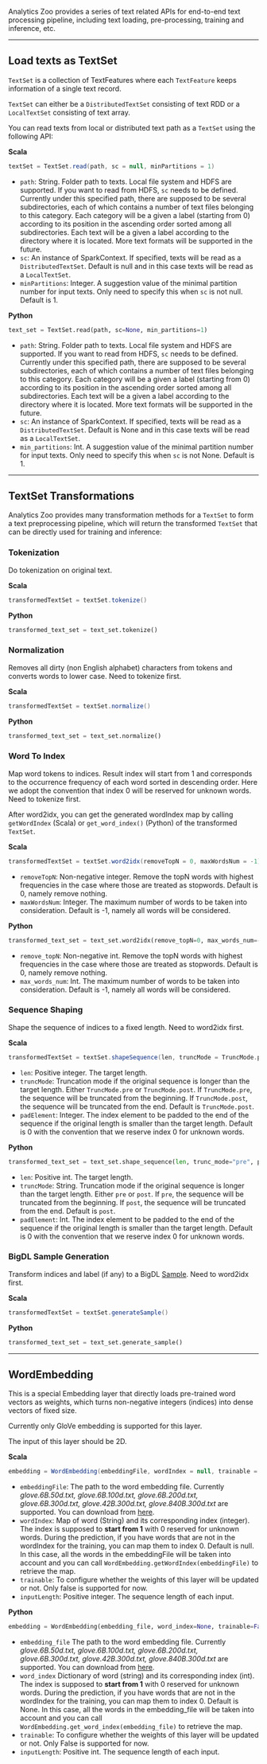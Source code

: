Analytics Zoo provides a series of text related APIs for end-to-end text processing pipeline,
including text loading, pre-processing, training and inference, etc.

---
## **Load texts as TextSet**
`TextSet` is a collection of TextFeatures where each `TextFeature` keeps information of a single text record.

`TextSet` can either be a `DistributedTextSet` consisting of text RDD or a `LocalTextSet` consisting of text array.

You can read texts from local or distributed text path as a `TextSet` using the following API:

**Scala**
```scala
textSet = TextSet.read(path, sc = null, minPartitions = 1)
```

* `path`: String. Folder path to texts. Local file system and HDFS are supported. If you want to read from HDFS, `sc` needs to be defined.
Currently under this specified path, there are supposed to be several subdirectories, each of which contains a number of text files belonging to this category. 
Each category will be a given a label (starting from 0) according to its position in the ascending order sorted among all subdirectories. 
Each text will be a given a label according to the directory where it is located.
More text formats will be supported in the future.
* `sc`: An instance of SparkContext. If specified, texts will be read as a `DistributedTextSet`. 
Default is null and in this case texts will be read as a `LocalTextSet`. 
* `minPartitions`: Integer. A suggestion value of the minimal partition number for input texts.
Only need to specify this when `sc` is not null. Default is 1.


**Python**
```python
text_set = TextSet.read(path, sc=None, min_partitions=1)
```

* `path`: String. Folder path to texts. Local file system and HDFS are supported. If you want to read from HDFS, `sc` needs to be defined.
Currently under this specified path, there are supposed to be several subdirectories, each of which contains a number of text files belonging to this category. 
Each category will be a given a label (starting from 0) according to its position in the ascending order sorted among all subdirectories. 
Each text will be a given a label according to the directory where it is located.
More text formats will be supported in the future.
* `sc`: An instance of SparkContext. If specified, texts will be read as a `DistributedTextSet`. 
Default is None and in this case texts will be read as a `LocalTextSet`. 
* `min_partitions`: Int. A suggestion value of the minimal partition number for input texts.
Only need to specify this when `sc` is not None. Default is 1.


---
## **TextSet Transformations**
Analytics Zoo provides many transformation methods for a `TextSet` to form a text preprocessing pipeline, which will return the transformed `TextSet` that can be directly used for training and inference:

### **Tokenization**
Do tokenization on original text.

**Scala**
```scala
transformedTextSet = textSet.tokenize()
```

**Python**
```python
transformed_text_set = text_set.tokenize()
```


### **Normalization**
Removes all dirty (non English alphabet) characters from tokens and converts words to lower case. 
Need to tokenize first.

**Scala**
```scala
transformedTextSet = textSet.normalize()
```

**Python**
```python
transformed_text_set = text_set.normalize()
```


### **Word To Index**
Map word tokens to indices. 
Result index will start from 1 and corresponds to the occurrence frequency of each word sorted in descending order. 
Here we adopt the convention that index 0 will be reserved for unknown words.
Need to tokenize first.

After word2idx, you can get the generated wordIndex map by calling ```getWordIndex``` (Scala) or ```get_word_index()``` (Python) of the transformed `TextSet`.

**Scala**
```scala
transformedTextSet = textSet.word2idx(removeTopN = 0, maxWordsNum = -1)
```

* `removeTopN`: Non-negative integer. Remove the topN words with highest frequencies in the case where those are treated as stopwords. Default is 0, namely remove nothing.
* `maxWordsNum`: Integer. The maximum number of words to be taken into consideration. Default is -1, namely all words will be considered.


**Python**
```python
transformed_text_set = text_set.word2idx(remove_topN=0, max_words_num=-1)
```

* `remove_topN`: Non-negative int. Remove the topN words with highest frequencies in the case where those are treated as stopwords. Default is 0, namely remove nothing.
* `max_words_num`: Int. The maximum number of words to be taken into consideration. Default is -1, namely all words will be considered.


### **Sequence Shaping**
Shape the sequence of indices to a fixed length. 
Need to word2idx first.

**Scala**
```scala
transformedTextSet = textSet.shapeSequence(len, truncMode = TruncMode.pre, padElement = 0)
```

* `len`: Positive integer. The target length.
* `truncMode`: Truncation mode if the original sequence is longer than the target length. Either `TruncMode.pre` or `TruncMode.post`. 
If `TruncMode.pre`, the sequence will be truncated from the beginning. 
If `TruncMode.post`, the sequence will be truncated from the end. 
Default is `TruncMode.post`.
* `padElement`: Integer. The index element to be padded to the end of the sequence if the original length is smaller than the target length.
Default is 0 with the convention that we reserve index 0 for unknown words.


**Python**
```python
transformed_text_set = text_set.shape_sequence(len, trunc_mode="pre", pad_element=0)
```

* `len`: Positive int. The target length.
* `truncMode`: String. Truncation mode if the original sequence is longer than the target length. Either `pre` or `post`. 
If `pre`, the sequence will be truncated from the beginning. 
If `post`, the sequence will be truncated from the end. 
Default is `post`.
* `padElement`: Int. The index element to be padded to the end of the sequence if the original length is smaller than the target length.
Default is 0 with the convention that we reserve index 0 for unknown words.


### **BigDL Sample Generation**
Transform indices and label (if any) to a BigDL [Sample](https://bigdl-project.github.io/master/#APIGuide/Data/#sample). 
Need to word2idx first.

**Scala**
```scala
transformedTextSet = textSet.generateSample()
```

**Python**
```python
transformed_text_set = text_set.generate_sample()
```


---
## **WordEmbedding**
This is a special Embedding layer that directly loads pre-trained word vectors as weights, 
which turns non-negative integers (indices) into dense vectors of fixed size.

Currently only GloVe embedding is supported for this layer.

The input of this layer should be 2D.

**Scala**
```scala
embedding = WordEmbedding(embeddingFile, wordIndex = null, trainable = false, inputLength = -1)
```

* `embeddingFile`: The path to the word embedding file. Currently *glove.6B.50d.txt, glove.6B.100d.txt, glove.6B.200d.txt, glove.6B.300d.txt, glove.42B.300d.txt, glove.840B.300d.txt* are supported. You can download from [here](https://nlp.stanford.edu/projects/glove/).
* `wordIndex`: Map of word (String) and its corresponding index (integer). The index is supposed to __start from 1__ with 0 reserved for unknown words. During the prediction, if you have words that are not in the wordIndex for the training, you can map them to index 0. Default is null. In this case, all the words in the embeddingFile will be taken into account and you can call `WordEmbedding.getWordIndex(embeddingFile)` to retrieve the map.
* `trainable`: To configure whether the weights of this layer will be updated or not. Only false is supported for now.
* `inputLength`: Positive integer. The sequence length of each input.


**Python**
```python
embedding = WordEmbedding(embedding_file, word_index=None, trainable=False, input_length=None)
```

* `embedding_file` The path to the word embedding file. Currently *glove.6B.50d.txt, glove.6B.100d.txt, glove.6B.200d.txt, glove.6B.300d.txt, glove.42B.300d.txt, glove.840B.300d.txt* are supported. You can download from [here](https://nlp.stanford.edu/projects/glove/).
* `word_index` Dictionary of word (string) and its corresponding index (int). The index is supposed to __start from 1__ with 0 reserved for unknown words. During the prediction, if you have words that are not in the wordIndex for the training, you can map them to index 0. Default is None. In this case, all the words in the embedding_file will be taken into account and you can call `WordEmbedding.get_word_index(embedding_file)` to retrieve the map.
* `trainable`: To configure whether the weights of this layer will be updated or not. Only False is supported for now.
* `inputLength`: Positive int. The sequence length of each input.